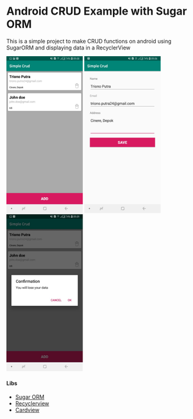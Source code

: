 # Android CRUD Example with Sugar ORM

This is a simple project to make CRUD functions on android using SugarORM and displaying data in a RecyclerView 

<img src="page1.jpeg" width="200" alt="Crud example"></img>
<img src="page2.jpeg" width="200" alt="Crud example"></img>
<img src="page3.jpeg" width="200" alt="Crud example"></img>


#### Libs
* [Sugar ORM](http://satyan.github.io/sugar/)
* [Recyclerview](https://github.com/googlesamples/android-RecyclerView)
* [Cardview](https://github.com/googlesamples/android-CardView)
